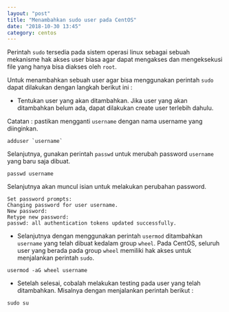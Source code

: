 ```yaml
---
layout: "post"
title: "Menambahkan sudo user pada CentOS"
date: "2018-10-30 13:45"
category: centos
---
```

Perintah `sudo` tersedia pada sistem operasi linux sebagai sebuah mekanisme hak akses user biasa agar dapat mengakses dan mengeksekusi file yang hanya bisa diakses oleh `root`.

Untuk menambahkan sebuah user agar bisa menggunakan perintah `sudo` dapat dilakukan dengan langkah berikut ini :

- Tentukan user yang akan ditambahkan. Jika user yang akan ditambahkan belum ada, dapat dilakukan create user terlebih dahulu.

Catatan : pastikan mengganti `username` dengan nama username yang diinginkan.

```
adduser `username`
```

Selanjutnya, gunakan perintah `passwd` untuk merubah password `username` yang baru saja dibuat.

```
passwd username
```
Selanjutnya akan muncul isian untuk melakukan perubahan password.

```
Set password prompts:
Changing password for user username.
New password:
Retype new password:
passwd: all authentication tokens updated successfully.
```
- Selanjutnya dengan menggunakan perintah `usermod` ditambahkan `username` yang telah dibuat kedalam group `wheel`. Pada CentOS, seluruh user yang berada pada group `wheel` memiliki hak akses untuk menjalankan perintah `sudo`.

```
usermod -aG wheel username
```

- Setelah selesai, cobalah melakukan testing pada user yang telah ditambahkan. Misalnya dengan menjalankan perintah berikut :

```
sudo su
```
